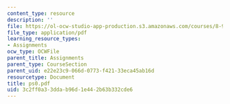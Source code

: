 ```yaml
---
content_type: resource
description: ''
file: https://ol-ocw-studio-app-production.s3.amazonaws.com/courses/8-942-cosmology-fall-2001/3c2ff0a33ddab96d1e442b63b332cde6_ps0.pdf
file_type: application/pdf
learning_resource_types:
- Assignments
ocw_type: OCWFile
parent_title: Assignments
parent_type: CourseSection
parent_uid: e22e23c9-066d-0773-f421-33eca45ab16d
resourcetype: Document
title: ps0.pdf
uid: 3c2ff0a3-3dda-b96d-1e44-2b63b332cde6
---
```

